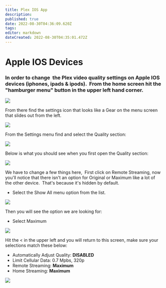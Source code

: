 ```yaml
---
title: Plex IOS App
description: 
published: true
date: 2022-08-30T04:36:09.620Z
tags: 
editor: markdown
dateCreated: 2022-08-30T04:35:01.472Z
---
```


# Apple IOS Devices

### In order to change  the Plex video quality settings on Apple IOS devices (iphones, ipads & ipods).  From the home screen hit the "hamburger menu" button in the upper left hand corner.

![](https://mediaclients.wiki/client%20screen%20shots/ios/iphone.png)

From there find the settings icon that looks like a Gear on the menu screen that slides out from the left.

![](https://mediaclients.wiki/client%20screen%20shots/ios/iphone1.png)

From the Settings menu find and select the Quality section:

![](https://mediaclients.wiki/client%20screen%20shots/ios/iphone2.png)

Below is what you should see when you first open the Quality section:

![](https://mediaclients.wiki/client%20screen%20shots/ios/iphone3.png)

We have to change a few things here,  First click on Remote Streaming, now you'll notice that there isn't an option for Original or Maximum like a lot of the other device.  That's because it's hidden by default.

-   Select the Show All menu option from the list.

![](https://mediaclients.wiki/client%20screen%20shots/ios/iphone4.png)

Then you will see the option we are looking for:

-   Select Maximum

![](https://mediaclients.wiki/client%20screen%20shots/ios/iphone5.png)

Hit the < in the upper left and you will return to this screen, make sure your selections match these below:

-   Automatically Adjust Quality: **DISABLED**
-   Limit Cellular Data: 0.7 Mpbs, 320p
-   Remote Streaming: **Maximum**
-   Home Streaming: **Maximum**

![](https://mediaclients.wiki/client%20screen%20shots/ios/iosquality.png)